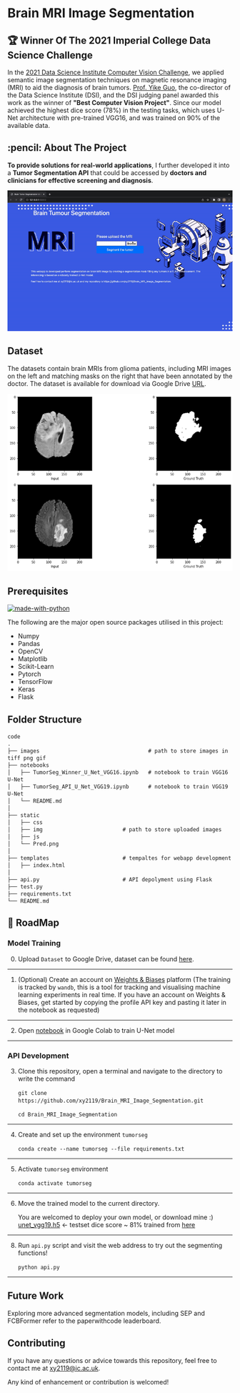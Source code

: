 # Brain MRI Image Segmentation
## 🏆 Winner Of The 2021 Imperial College Data Science Challenge


In the [2021 Data Science Institute Computer Vision Challenge](https://www.imperial.ac.uk/data-science/),  we applied semantic image segmentation techniques on magnetic resonance imaging (MRI) to aid the diagnosis of brain tumors. [Prof. Yike Guo](https://www.imperial.ac.uk/people/y.guo), the co-director of the Data Science Institute (DSI), and the DSI judging panel awarded this work as the winner of **"Best Computer Vision Project"**. Since our model achieved the highest dice score (78%) in the testing tasks, which uses U-Net architecture with pre-trained VGG16, and was trained on 90% of the available data.

<!-- ABOUT THE PROJECT -->
<h2 id="about-the-project"> :pencil: About The Project</h2>

**To provide solutions for real-world applications**, I further developed it into a **Tumor Segmentation API** that could be accessed by **doctors and clinicians for effective screening and diagnosis**.

![image](./images/api.gif)

## Dataset
The datasets contain brain MRIs from glioma patients, including MRI images on the left and matching masks on the right that have been annotated by the doctor. The dataset is available for download via Google Drive [URL](https://drive.google.com/drive/folders/1Y4MUrrfT-Xuos83nOnq8ZWTMZmp9qADH?usp=sharing).

![image](./images/dataset.png)



## Prerequisites

[![made-with-python](https://img.shields.io/badge/Made%20with-Python-1f425f.svg)](https://www.python.org/) <br>

<!--This project is written in Python programming language. <br>-->
The following are the major open source packages utilised in this project:
* Numpy
* Pandas
* OpenCV
* Matplotlib
* Scikit-Learn
* Pytorch
* TensorFlow
* Keras
* Flask


<h2 id="folder-structure"> Folder Structure</h2>

    code
    .
    ├── images                                  # path to store images in tiff png gif
    ├── notebooks                               
    │   ├── TumorSeg_Winner_U_Net_VGG16.ipynb   # notebook to train VGG16 U-Net      
    │   ├── TumorSeg_API_U_Net_VGG19.ipynb      # notebook to train VGG19 U-Net 
    │   └── README.md    
    │
    ├── static                  
    │   ├── css         
    │   ├── img                         # path to store uploaded images
    │   ├── js          
    │   └── Pred.png 
    │
    ├── templates                       # tempaltes for webapp development
    │   ├── index.html
    │
    ├── api.py                          # API depolyment using Flask
    ├── test.py
    ├── requirements.txt
    └── README.md


## 🎯 RoadMap
### Model Training

0. Upload `Dataset` to Google Drive, dataset can be found [here](https://drive.google.com/drive/folders/1Y4MUrrfT-Xuos83nOnq8ZWTMZmp9qADH?usp=sharing).
---
1. (Optional) Create an account on [Weights & Biases](https://wandb.ai/site) platform (The training is tracked by `wandb`, this is a tool for tracking and visualising machine learning experiments in real time. If you have an account on Weights & Biases, get started by copying the profile API key and pasting it later in the notebook as requested) 
---
2. Open [notebook](./notebooks/TumorSeg_Winner_U_Net_VGG16.ipynb) in Google Colab to train U-Net model
---
###  API Development 

3. Clone this repository, open a terminal and navigate to the directory to write the command

    `git clone https://github.com/xy2119/Brain_MRI_Image_Segmentation.git` 
    
    `cd Brain_MRI_Image_Segmentation`
---
4. Create and set up the environment `tumorseg`

   `conda create --name tumorseg --file requirements.txt`
---
5. Activate `tumorseg` environment 

    `conda activate tumorseg`
    
---
6. Move the trained model to the current directory. 
   
   You are welcomed to deploy your own model, or download mine :) [unet_vgg19.h5](https://drive.google.com/file/d/1TElZ-XPhn0Vc41nLx2NJMYaR8CSbhbB1/view?usp=sharing)  <-  testset dice score ~ 81% trained from [here](./notebooks/TumorSeg_API_U_Net_VGG19.ipynb)
---
8. Run `api.py` script and visit the web address to try out the segmenting functions!
    
    `python api.py`

---

## Future Work
Exploring more advanced segmentation models, including SEP and FCBFormer refer to the paperwithcode leaderboard.

## Contributing
If you have any questions or advice towards this repository, feel free to contact me at xy2119@ic.ac.uk.

Any kind of enhancement or contribution is welcomed!
